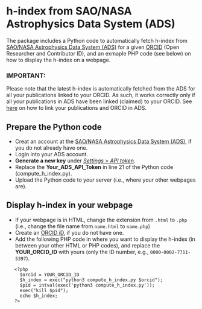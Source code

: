 # h-index from SAO/NASA Astrophysics Data System (ADS)

The package includes a Python code to automatically fetch h-index from [SAO/NASA Astrophysics Data System (ADS)](href="https://ui.adsabs.harvard.edu) for a given [ORCID](https://orcid.org) (Open Researcher and Contributor ID), and an exmaple PHP code (see below) on how to display the h-index on a webpage.

### IMPORTANT: 
Please note that the latest h-index is automatically fetched from the ADS for all your publications linked to your ORCID. As such, it works correctly only if all your publications in ADS have been linked (claimed) to your ORCID. See [here](https://ui.adsabs.harvard.edu/orcid-instructions/) on how to link your publications and ORCID in ADS.

## Prepare the Python code
* Creat an account at the [SAO/NASA Astrophysics Data System (ADS)](href="https://ui.adsabs.harvard.edu), if you do not already have one.
* Login into your ADS account.
* **Generate a new key** under [*Settings* > *API token*](https://ui.adsabs.harvard.edu/user/settings/token).
* Replace the **Your_ADS_API_Token** in line 21 of the Python code (compute_h_index.py).
* Upload the Python code to your server (i.e., where your other webpages are).

## Display h-index in your webpage
* If your webpage is in HTML, change the extension from `.html` to `.php` (i.e., change the file name from `name.html` to `name.php`)
* Create an [ORCID iD](https://orcid.org), if you do not have one.
* Add the following PHP code in where you want to display the h-index (in between your other HTML or PHP codes), and replace the **YOUR_ORCID_ID** with yours (only the ID number, e.g., `0000-0002-7711-5397`).
```
   <?php
     $orcid = YOUR_ORCID_ID
     $h_index = exec("python3 compute_h_index.py $orcid"); 
     $pid = intval(exec('python3 compute_h_index.py'));
     exec("kill $pid");
     echo $h_index;
   ?>
```
